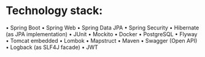 # **Technology stack:**

•	Spring Boot
•	Spring Web
•	Spring Data JPA
•	Spring Security
•	Hibernate (as JPA implementation)
•	JUnit
•	Mockito
•	Docker
•	PostgreSQL
•	Flyway
•	Tomcat embedded
•	Lombok
•	Mapstruct
•	Maven
•	Swagger (Open API)
•	Logback (as SLF4J facade)
•	JWT
